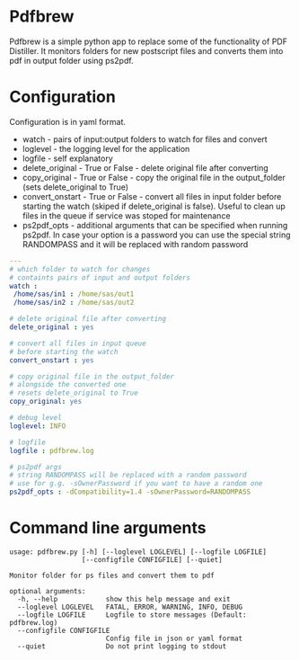 # Pdfbrew
Pdfbrew is a simple python app to replace some of the functionality of PDF Distiller. It monitors folders for new postscript files and converts them into pdf in output folder using ps2pdf.

# Configuration
Configuration is in yaml format.
 * watch - pairs of input:output folders to watch for files and convert
 * loglevel - the logging level for the application
 * logfile - self explanatory
 * delete_original - True or False - delete original file after converting
 * copy_original - True or False - copy the original file in the output_folder (sets delete_original to True)
 * convert_onstart - True or False - convert all files in input folder before starting the watch (skiped if       delete_original is false). Useful to clean up files in the queue if service was stoped for maintenance
 * ps2pdf_opts - additional arguments that can be specified when running ps2pdf. In case your option is a password
                 you can use the special string RANDOMPASS and it will be replaced with random password
 
 ```yaml
---
# which folder to watch for changes
# containts pairs of input and output folders
watch : 
  /home/sas/in1 : /home/sas/out1
  /home/sas/in2 : /home/sas/out2

# delete original file after converting
delete_original : yes

# convert all files in input queue
# before starting the watch 
convert_onstart : yes

# copy original file in the output_folder 
# alongside the converted one 
# resets delete_original to True
copy_original: yes

# debug level 
loglevel: INFO

# logfile
logfile : pdfbrew.log

# ps2pdf args 
# string RANDOMPASS will be replaced with a random password
# use for g.g. -sOwnerPassword if you want to have a random one
ps2pdf_opts : -dCompatibility=1.4 -sOwnerPassword=RANDOMPASS

```
# Command line arguments

```
usage: pdfbrew.py [-h] [--loglevel LOGLEVEL] [--logfile LOGFILE]
                  [--configfile CONFIGFILE] [--quiet]

Monitor folder for ps files and convert them to pdf

optional arguments:
  -h, --help            show this help message and exit
  --loglevel LOGLEVEL   FATAL, ERROR, WARNING, INFO, DEBUG
  --logfile LOGFILE     Logfile to store messages (Default: pdfbrew.log)
  --configfile CONFIGFILE
                        Config file in json or yaml format
  --quiet               Do not print logging to stdout
```
